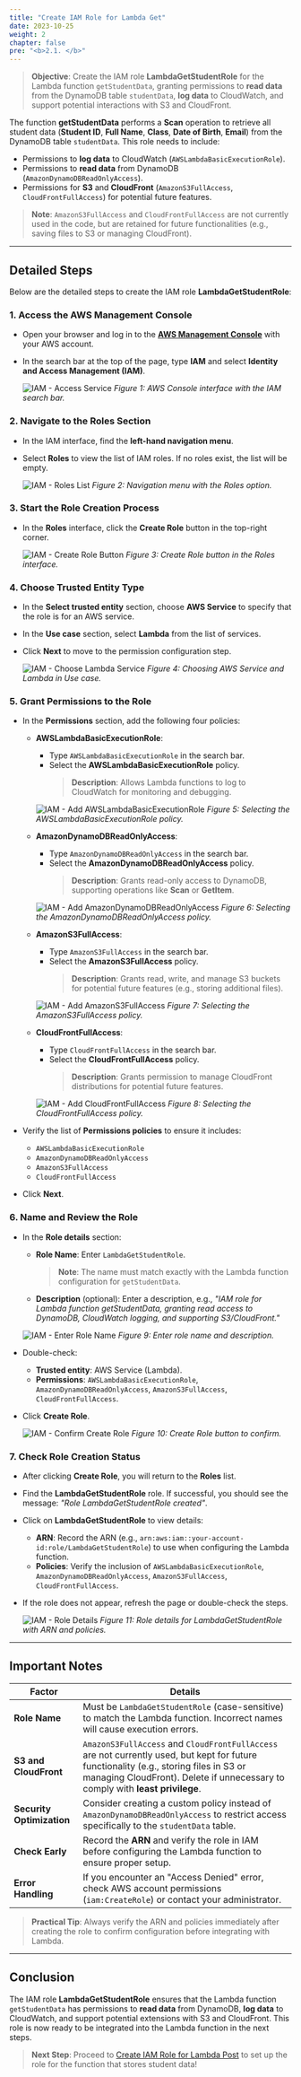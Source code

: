 ```yaml
---
title: "Create IAM Role for Lambda Get"
date: 2023-10-25
weight: 2
chapter: false
pre: "<b>2.1. </b>"
---
```




> **Objective**: Create the IAM role **LambdaGetStudentRole** for the Lambda function `getStudentData`, granting permissions to **read data** from the DynamoDB table `studentData`, **log data** to CloudWatch, and support potential interactions with S3 and CloudFront.

The function **getStudentData** performs a **Scan** operation to retrieve all student data (**Student ID**, **Full Name**, **Class**, **Date of Birth**, **Email**) from the DynamoDB table `studentData`. This role needs to include:  
- Permissions to **log data** to CloudWatch (`AWSLambdaBasicExecutionRole`).  
- Permissions to **read data** from DynamoDB (`AmazonDynamoDBReadOnlyAccess`).  
- Permissions for **S3** and **CloudFront** (`AmazonS3FullAccess`, `CloudFrontFullAccess`) for potential future features.  

> **Note**: `AmazonS3FullAccess` and `CloudFrontFullAccess` are not currently used in the code, but are retained for future functionalities (e.g., saving files to S3 or managing CloudFront).

---

## Detailed Steps

Below are the detailed steps to create the IAM role **LambdaGetStudentRole**:

### 1. Access the AWS Management Console
- Open your browser and log in to the **[AWS Management Console](https://console.aws.amazon.com)** with your AWS account.
- In the search bar at the top of the page, type **IAM** and select **Identity and Access Management (IAM)**.

  ![IAM - Access Service](/images/1-iam-role/get-student/iam-role-get-student-01.png)
  *Figure 1: AWS Console interface with the IAM search bar.*

### 2. Navigate to the Roles Section
- In the IAM interface, find the **left-hand navigation menu**.
- Select **Roles** to view the list of IAM roles. If no roles exist, the list will be empty.

  ![IAM - Roles List](/images/1-iam-role/get-student/iam-role-get-student-02.png)
  *Figure 2: Navigation menu with the Roles option.*

### 3. Start the Role Creation Process
- In the **Roles** interface, click the **Create Role** button in the top-right corner.

  ![IAM - Create Role Button](/images/1-iam-role/get-student/iam-role-get-student-03.png)
  *Figure 3: Create Role button in the Roles interface.*

### 4. Choose Trusted Entity Type
- In the **Select trusted entity** section, choose **AWS Service** to specify that the role is for an AWS service.
- In the **Use case** section, select **Lambda** from the list of services.
- Click **Next** to move to the permission configuration step.

  ![IAM - Choose Lambda Service](/images/1-iam-role/get-student/iam-role-get-student-04.png)
  *Figure 4: Choosing AWS Service and Lambda in Use case.*

### 5. Grant Permissions to the Role
- In the **Permissions** section, add the following four policies:
  - **AWSLambdaBasicExecutionRole**:
    - Type `AWSLambdaBasicExecutionRole` in the search bar.
    - Select the **AWSLambdaBasicExecutionRole** policy.  
      > **Description**: Allows Lambda functions to log to CloudWatch for monitoring and debugging.

    ![IAM - Add AWSLambdaBasicExecutionRole](/images/1-iam-role/get-student/iam-role-get-student-05.png)
    *Figure 5: Selecting the AWSLambdaBasicExecutionRole policy.*

  - **AmazonDynamoDBReadOnlyAccess**:
    - Type `AmazonDynamoDBReadOnlyAccess` in the search bar.
    - Select the **AmazonDynamoDBReadOnlyAccess** policy.  
      > **Description**: Grants read-only access to DynamoDB, supporting operations like **Scan** or **GetItem**.

    ![IAM - Add AmazonDynamoDBReadOnlyAccess](/images/1-iam-role/get-student/iam-role-get-student-06.png)
    *Figure 6: Selecting the AmazonDynamoDBReadOnlyAccess policy.*

  - **AmazonS3FullAccess**:
    - Type `AmazonS3FullAccess` in the search bar.
    - Select the **AmazonS3FullAccess** policy.  
      > **Description**: Grants read, write, and manage S3 buckets for potential future features (e.g., storing additional files).

    ![IAM - Add AmazonS3FullAccess](/images/1-iam-role/get-student/iam-role-get-student-07.png)
    *Figure 7: Selecting the AmazonS3FullAccess policy.*

  - **CloudFrontFullAccess**:
    - Type `CloudFrontFullAccess` in the search bar.
    - Select the **CloudFrontFullAccess** policy.  
      > **Description**: Grants permission to manage CloudFront distributions for potential future features.

    ![IAM - Add CloudFrontFullAccess](/images/1-iam-role/get-student/iam-role-get-student-08.png)
    *Figure 8: Selecting the CloudFrontFullAccess policy.*

- Verify the list of **Permissions policies** to ensure it includes:  
  - `AWSLambdaBasicExecutionRole`  
  - `AmazonDynamoDBReadOnlyAccess`  
  - `AmazonS3FullAccess`  
  - `CloudFrontFullAccess`  
- Click **Next**.

### 6. Name and Review the Role
- In the **Role details** section:
  - **Role Name**: Enter `LambdaGetStudentRole`.  
    > **Note**: The name must match exactly with the Lambda function configuration for `getStudentData`.
  - **Description** (optional): Enter a description, e.g., _"IAM role for Lambda function getStudentData, granting read access to DynamoDB, CloudWatch logging, and supporting S3/CloudFront."_ 

  ![IAM - Enter Role Name](/images/1-iam-role/get-student/iam-role-get-student-09.png)
  *Figure 9: Enter role name and description.*

- Double-check:
  - **Trusted entity**: AWS Service (Lambda).
  - **Permissions**: `AWSLambdaBasicExecutionRole`, `AmazonDynamoDBReadOnlyAccess`, `AmazonS3FullAccess`, `CloudFrontFullAccess`.
- Click **Create Role**.

  ![IAM - Confirm Create Role](/images/1-iam-role/get-student/iam-role-get-student-10.png)
  *Figure 10: Create Role button to confirm.*

### 7. Check Role Creation Status
- After clicking **Create Role**, you will return to the **Roles** list.
- Find the **LambdaGetStudentRole** role. If successful, you should see the message: _"Role LambdaGetStudentRole created"_.
- Click on **LambdaGetStudentRole** to view details:
  - **ARN**: Record the ARN (e.g., `arn:aws:iam::your-account-id:role/LambdaGetStudentRole`) to use when configuring the Lambda function.
  - **Policies**: Verify the inclusion of `AWSLambdaBasicExecutionRole`, `AmazonDynamoDBReadOnlyAccess`, `AmazonS3FullAccess`, `CloudFrontFullAccess`.
- If the role does not appear, refresh the page or double-check the steps.

  ![IAM - Role Details](/images/1-iam-role/get-student/iam-role-get-student-11.png)
  *Figure 11: Role details for LambdaGetStudentRole with ARN and policies.*

---

## Important Notes

| **Factor** | **Details** |
|------------|-------------|
| **Role Name** | Must be `LambdaGetStudentRole` (case-sensitive) to match the Lambda function. Incorrect names will cause execution errors. |
| **S3 and CloudFront** | `AmazonS3FullAccess` and `CloudFrontFullAccess` are not currently used, but kept for future functionality (e.g., storing files in S3 or managing CloudFront). Delete if unnecessary to comply with **least privilege**. |
| **Security Optimization** | Consider creating a custom policy instead of `AmazonDynamoDBReadOnlyAccess` to restrict access specifically to the `studentData` table. |
| **Check Early** | Record the **ARN** and verify the role in IAM before configuring the Lambda function to ensure proper setup. |
| **Error Handling** | If you encounter an "Access Denied" error, check AWS account permissions (`iam:CreateRole`) or contact your administrator. |

> **Practical Tip**: Always verify the ARN and policies immediately after creating the role to confirm configuration before integrating with Lambda.

---

## Conclusion

The IAM role **LambdaGetStudentRole** ensures that the Lambda function `getStudentData` has permissions to **read data** from DynamoDB, **log data** to CloudWatch, and support potential extensions with S3 and CloudFront. This role is now ready to be integrated into the Lambda function in the next steps.

> **Next Step**: Proceed to [Create IAM Role for Lambda Post](/2-Prerequiste/2.2-create-iam-role-for-lambda-post/) to set up the role for the function that stores student data!
